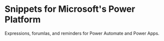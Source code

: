 # Snippets for Microsoft's Power Platform

Expressions, forumlas, and reminders for Power Automate and Power Apps. 
